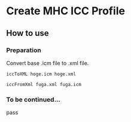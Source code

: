 # Create MHC ICC Profile

## How to use

### Preparation

Convert base .icm file to .xml file.

```
iccToXML hoge.icm hoge.xml
```

```
iccFromXml fuga.xml fuga.icm
```

### To be continued...

pass
